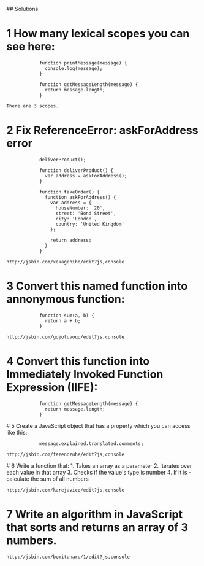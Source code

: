 ## Solutions 

# 1 How many lexical scopes you can see here:

				function printMessage(message) {
				  console.log(message);  
				}

				function getMessageLength(message) {
				  return message.length;
				}

	There are 3 scopes. 

# 2 Fix ReferenceError: askForAddress error

				deliverProduct();

				function deliverProduct() {
				  var address = askForAddress();
				}

				function takeOrder() {
				  function askForAddress() {
				    var address = {
				      houseNumber: '20',
				      street: 'Bond Street',
				      city: 'London',
				      country: 'United Kingdom'
				    };

				    return address;
				  }
				}

	http://jsbin.com/xekagehiho/edit?js,console

# 3 Convert this named function into annonymous function:

				function sum(a, b) {
				  return a + b;
				}

	http://jsbin.com/gojotuvoqo/edit?js,console

# 4 Convert this function into Immediately Invoked Function Expression (IIFE):

				function getMessageLength(message) {
				  return message.length;
				}

# 5 Create a JavaScript object that has a property which you can access like this:

				message.explained.translated.comments;

	http://jsbin.com/fezenozuhe/edit?js,console

# 6 Write a function that: 1. Takes an array as a parameter 2. Iterates over each value in that array 3. Checks if the value's type is number 4. If it is - calculate the sum of all numbers

	http://jsbin.com/karejavico/edit?js,console

# 7 Write an algorithm in JavaScript that sorts and returns an array of 3 numbers. 

	http://jsbin.com/bomitunaru/1/edit?js,console


